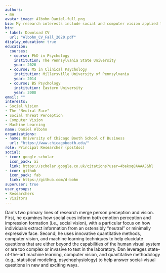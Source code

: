 ```yaml
---
authors:
- me
avatar_image: Albohn_Daniel-full.png
bio: My research interests include social and computer vision applied to person perception.
btn:
- label: Download CV
  url: "Albohn_CV_Fall_2020.pdf"
display_education: true
education:
  courses:
  - course: PhD in Psychology
    institution: The Pennsylvania State University
    year: 2020
  - course: MS in Clinical Psychology
    institution: Millersville University of Pennsylvania
    year: 2014
  - course: BS Psychology
    institution: Eastern University
    year: 2008
email: ""
interests:
- Social Vision
- The "Neutral Face"
- Social Threat Perception
- Computer Vision
- Machine Learning
name: Daniel Albohn
organizations:
- name: University of Chicago Booth School of Business
  url: "https://www.chicagobooth.edu/"
role: Principal Researcher (postdoc) 
social:
- icon: google-scholar
  icon_pack: ai
  link: https://scholar.google.co.uk/citations?user=4bakxq8AAAAJ&hl
- icon: github
  icon_pack: fab
  link: https://github.com/d-bohn
superuser: true
user_groups:
- Researchers
- Visitors
---
```


Dan's two primary lines of research merge person perception and vision. First, he examines how social cues inform both emotion perception and impression formation (i.e., social vision), with a particular focus on how individuals extract information from an ostensibly “neutral” or minimally expressive face. Second, he uses innovative quantitative methods, computer vision, and machine learning techniques to help elucidate questions that are either beyond the capabilities of the human visual system or are too complex or invasive to test in the laboratory. Dan leverages state-of-the-art machine learning, computer vision, and quantitative methodology (e.g., statistical modeling, psychophysiology) to help answer social-visual questions in new and exciting ways.

